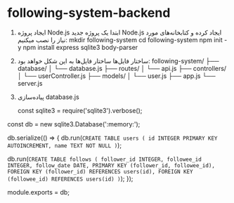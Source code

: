 # following-system-backend
1. ایجاد پروژه Node.js
ابتدا یک پروژه جدید Node.js ایجاد کرده و کتابخانه‌های مورد نیاز را نصب میکنیم:
mkdir following-system
cd following-system
npm init -y
npm install express sqlite3 body-parser
2. ساختار فایل‌ها
ساختار فایل‌ها به این شکل خواهد بود:
following-system/
├── database/
│   └── database.js
├── routes/
│   └── api.js
├── controllers/
│   └── userController.js
├── models/
│   └── user.js
├── app.js
└── server.js

3. پیاده‌سازی database.js

   const sqlite3 = require('sqlite3').verbose();

const db = new sqlite3.Database(':memory:');

db.serialize(() => {
  db.run(`CREATE TABLE users (
    id INTEGER PRIMARY KEY AUTOINCREMENT,
    name TEXT NOT NULL
  )`);

  db.run(`CREATE TABLE follows (
    follower_id INTEGER,
    followee_id INTEGER,
    follow_date DATE,
    PRIMARY KEY (follower_id, followee_id),
    FOREIGN KEY (follower_id) REFERENCES users(id),
    FOREIGN KEY (followee_id) REFERENCES users(id)
  )`);
});

module.exports = db;





